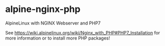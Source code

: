 # alpine-nginx-php

AlpineLinux with NGINX Webserver and PHP7  

See https://wiki.alpinelinux.org/wiki/Nginx_with_PHP#PHP7_Installation for more information or to install more PHP packages!
